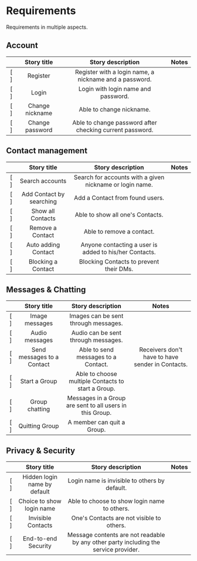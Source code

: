 # Requirements

Requirements in multiple aspects.

## Account

|       |   Story title   |                    Story description                     | Notes |
| :---: | :-------------: | :------------------------------------------------------: | :---: |
|  [ ]  |    Register     |  Register with a login name, a nickname and a password.  |       |
|  [ ]  |      Login      |           Login with login name and password.            |       |
|  [ ]  | Change nickname |                 Able to change nickname.                 |       |
|  [ ]  | Change password | Able to change password after checking current password. |       |

## Contact management

|       |       Story title        |                    Story description                     | Notes |
| :---: | :----------------------: | :------------------------------------------------------: | :---: |
|  [ ]  |     Search accounts      | Search for accounts with a given nickname or login name. |       |
|  [ ]  | Add Contact by searching |             Add a Contact from found users.              |       |
|  [ ]  |    Show all Contacts     |             Able to show all one's Contacts.             |       |
|  [ ]  |     Remove a Contact     |                Able to remove a contact.                 |       |
|  [ ]  |   Auto adding Contact    |  Anyone contacting a user is added to his/her Contacts.  |       |
|  [ ]  |    Blocking a Contact    |         Blocking Contacts to prevent their DMs.          |       |

## Messages & Chatting

|       |        Story title         |                    Story description                     |                      Notes                       |
| :---: | :------------------------: | :------------------------------------------------------: | :----------------------------------------------: |
|  [ ]  |       Image messages       |           Images can be sent through messages.           |                                                  |
|  [ ]  |       Audio messages       |           Audio can be sent through messages.            |                                                  |
|  [ ]  | Send messages to a Contact |           Able to send messages to a Contact.            | Receivers don't have to have sender in Contacts. |
|  [ ]  |       Start a Group        |    Able to choose multiple Contacts to start a Group.    |                                                  |
|  [ ]  |       Group chatting       | Messages in a Group are sent to all users in this Group. |                                                  |
|  [ ]  |       Quitting Group       |                A member can quit a Group.                |                                                  |

## Privacy & Security

|       |         Story title          |                                  Story description                                   | Notes |
| :---: | :--------------------------: | :----------------------------------------------------------------------------------: | :---: |
|  [ ]  | Hidden login name by default |                    Login name is invisible to others by default.                     |       |
|  [ ]  |  Choice to show login name   |                     Able to choose to show login name to others.                     |       |
|  [ ]  |      Invisible Contacts      |                      One's Contacts are not visible to others.                       |       |
|  [ ]  |     End-to-end Security      | Message contents are not readable by any other party including the service provider. |       |
